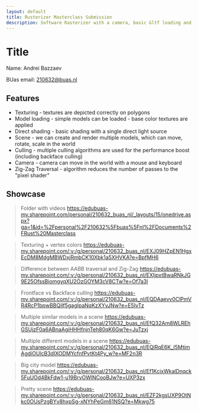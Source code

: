 ```yaml
---
layout: default
title: Rusterizer Masterclass Submission
description: Software Rasterizer with a camera, basic Gltf loading and shading made with the help of Rust!
---
```


# Title
Name: Andrei Bazzaev 

BUas email: 210632@buas.nl

## Features

+ Texturing - textures are depicted correctly on polygons
+ Model loading - simple models can be loaded - base color textures are applied
+ Direct shading - basic shading with a single direct light source
+ Scene - we can create and render multiple models, which can move, rotate, scale in the world
+ Culling - multiple culling algorithms are used for the performance boost (including backface  culling)
+ Camera - camera can move in the world with a mouse and keyboard
+ Zig-Zag Traversal - algorithm reduces the number of passes to the "pixel shader" 


## Showcase
> Folder with videos 
https://edubuas-my.sharepoint.com/personal/210632_buas_nl/_layouts/15/onedrive.aspx?ga=1&id=%2Fpersonal%2F210632%5Fbuas%5Fnl%2FDocuments%2FRust%20Masterclass

> Texturing + vertex colors 
https://edubuas-my.sharepoint.com/:v:/g/personal/210632_buas_nl/EXJ09HZpEN1HgxEcDM8MdgMBWDxjRmbCK10Xbk1a5XHVKA?e=BpfMH6

> Difference between AABB traversal and Zig-Zag 
https://edubuas-my.sharepoint.com/:v:/g/personal/210632_buas_nl/EXIjpxtBwaRNkJG9E25OfssBiomgyqXU2OzGOYM3cV8CTw?e=Of7a3l

> Frontface vs Backface culling 
https://edubuas-my.sharepoint.com/:v:/g/personal/210632_buas_nl/EQDAaevv0ClPmVR4RcP1bpwBBQilf5gagIpaNqKzXYvJNw?e=E5IvTz

> Multiple similar models in a scene 
https://edubuas-my.sharepoint.com/:v:/g/personal/210632_buas_nl/EfQ32Am8WLREhGSUjzF0a6ABnaAgiHHHfnjnTeh80qK6Gw?e=JuTzxj

> Multiple different models in a scene
https://edubuas-my.sharepoint.com/:v:/g/personal/210632_buas_nl/EQlRqE6K_I5MtimAgdiOUlcB3dlXODMYcfnfPvtKt4Py_w?e=MF2n3R

> Big city model
https://edubuas-my.sharepoint.com/:v:/g/personal/210632_buas_nl/Ef1KcixWkalDnqck5FuUOd4BkFdw1-u19BrvOWlNCooBJw?e=UXP3zx

> Pretty scene
https://edubuas-my.sharepoint.com/:v:/g/personal/210632_buas_nl/EZF2kgsUXP9OtNkc0OUsPzgBYv8hxpSg-xNYhPeGm61NSQ?e=Mkwg75